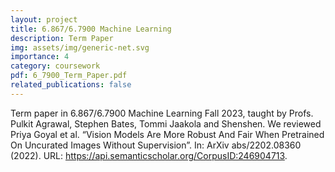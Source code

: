 ```yaml
---
layout: project
title: 6.867/6.7900 Machine Learning
description: Term Paper
img: assets/img/generic-net.svg
importance: 4
category: coursework
pdf: 6_7900_Term_Paper.pdf
related_publications: false
---
```


Term paper in 6.867/6.7900 Machine Learning Fall 2023, taught by Profs. Pulkit Agrawal, Stephen Bates, Tommi Jaakola and Shenshen. We reviewed Priya Goyal et al. “Vision Models Are More Robust And Fair When Pretrained On Uncurated Images Without Supervision”. In: ArXiv abs/2202.08360 (2022). URL: https://api.semanticscholar.org/CorpusID:246904713.
